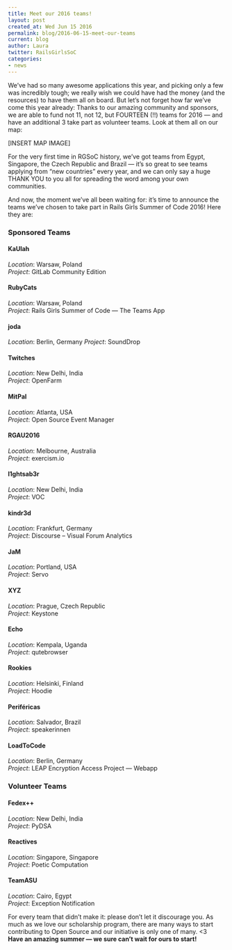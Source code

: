 ```yaml
---
title: Meet our 2016 teams!
layout: post
created_at: Wed Jun 15 2016
permalink: blog/2016-06-15-meet-our-teams
current: blog
author: Laura
twitter: RailsGirlsSoC
categories:
- news
---
```


We’ve had so many awesome applications this year, and picking only a few was incredibly tough; we really wish we could have had the money (and the resources) to have them all on board. But let’s not forget how far we’ve come this year already: Thanks to our amazing community and sponsors, we are able to fund not 11, not 12, but FOURTEEN (!!) teams for 2016 — and have an additional 3 take part as volunteer teams. Look at them all on our map:

[INSERT MAP IMAGE]

For the very first time in RGSoC history, we’ve got teams from Egypt, Singapore, the Czech Republic and Brazil — it’s so great to see teams applying from “new countries” every year, and we can only say a huge THANK YOU to you all for spreading the word among your own communities. 

And now, the moment we’ve all been waiting for: it’s time to announce the teams we’ve chosen to take part in Rails Girls Summer of Code 2016! Here they are: 

### Sponsored Teams

#### <span class="color-red">KaUlah</span>
_Location_: Warsaw, Poland  
_Project_: GitLab Community Edition


#### <span class="color-red">RubyCats</span>
_Location_: Warsaw, Poland  
_Project_: Rails Girls Summer of Code — The Teams App

#### <span class="color-red">joda</span>
_Location_: Berlin, Germany
_Project_: SoundDrop

#### <span class="color-red">Twitches</span>

_Location_: New Delhi, India  
_Project_: OpenFarm

#### <span class="color-red">MitPal</span>
_Location_: Atlanta, USA  
_Project_: Open Source Event Manager

#### <span class="color-red">RGAU2016</span>
_Location_: Melbourne, Australia  
_Project_: exercism.io

#### <span class="color-red">l1ghtsab3r</span>
_Location_: New Delhi, India  
_Project_: VOC

#### <span class="color-red">kindr3d</span>
_Location_: Frankfurt, Germany  
_Project_: Discourse – Visual Forum Analytics

#### <span class="color-red">JaM</span>
_Location_: Portland, USA  
_Project_: Servo

#### <span class="color-red">XYZ</span>
_Location_: Prague, Czech Republic  
_Project_: Keystone

#### <span class="color-red">Echo</span>
_Location_: Kempala, Uganda  
_Project_: qutebrowser

#### <span class="color-red">Rookies</span>
_Location_: Helsinki, Finland  
_Project_: Hoodie

#### <span class="color-red">Periféricas</span>
_Location_: Salvador, Brazil  
_Project_: speakerinnen

#### <span class="color-red">LoadToCode</span>
_Location_: Berlin, Germany  
_Project_: LEAP Encryption Access Project — Webapp



### Volunteer Teams

#### <span class="color-red">Fedex++</span>
_Location_: New Delhi, India  
_Project_: PyDSA

#### <span class="color-red">Reactives</span>
_Location_: Singapore, Singapore  
_Project_: Poetic Computation

#### <span class="color-red">TeamASU</span>
_Location_: Cairo, Egypt  
_Project_: Exception Notification

For every team that didn’t make it: please don’t let it discourage you. As much as we love our scholarship program, there are many ways to start contributing to Open Source and our initiative is only one of many. <3  
**Have an amazing summer — we sure can’t wait for ours to start!**
